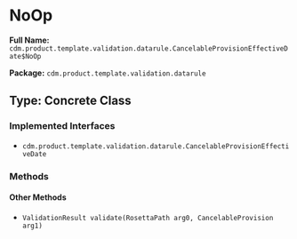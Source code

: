# NoOp

**Full Name:** `cdm.product.template.validation.datarule.CancelableProvisionEffectiveDate$NoOp`

**Package:** `cdm.product.template.validation.datarule`

## Type: Concrete Class

### Implemented Interfaces

- `cdm.product.template.validation.datarule.CancelableProvisionEffectiveDate`

### Methods

#### Other Methods

- `ValidationResult validate(RosettaPath arg0, CancelableProvision arg1)`

